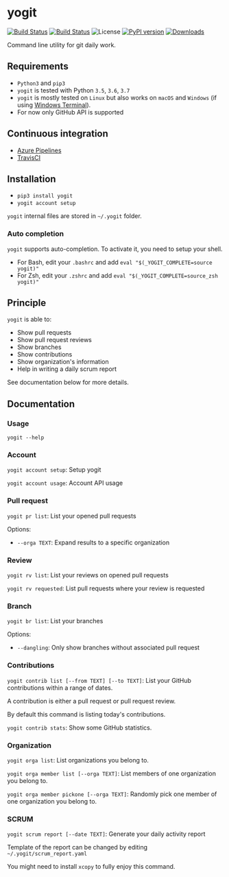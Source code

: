 # yogit

[![Build Status](https://dev.azure.com/hasboeuf/yogit/_apis/build/status/hasboeuf.yogit?branchName=master)](https://dev.azure.com/hasboeuf/yogit/_build/latest?definitionId=1&branchName=master)
[![Build Status](https://travis-ci.org/hasboeuf/yogit.svg?branch=master)](https://travis-ci.org/hasboeuf/yogit)
![License](https://img.shields.io/github/license/mashape/apistatus.svg)
[![PyPI version](https://badge.fury.io/py/yogit.svg)](https://pypi.org/project/yogit/)
[![Downloads](https://pepy.tech/badge/yogit)](https://pepy.tech/project/yogit)

Command line utility for git daily work.

## Requirements

* `Python3` and `pip3`
* `yogit` is tested with Python `3.5`, `3.6`, `3.7`
* `yogit` is mostly tested on `Linux` but also works on `macOS` and `Windows` (if using [Windows Terminal](https://github.com/microsoft/terminal)).
* For now only GitHub API is supported

## Continuous integration

* [Azure Pipelines](https://dev.azure.com/hasboeuf/yogit)
* [TravisCI](https://travis-ci.org/hasboeuf/yogit)

## Installation

* `pip3 install yogit`
* `yogit account setup`

`yogit` internal files are stored in `~/.yogit` folder.

### Auto completion

`yogit` supports auto-completion. To activate it, you need to setup your shell.

* For Bash, edit your `.bashrc` and add `eval "$(_YOGIT_COMPLETE=source yogit)"`
* For Zsh, edit your `.zshrc` and add `eval "$(_YOGIT_COMPLETE=source_zsh yogit)"`

## Principle

`yogit` is able to:

* Show pull requests
* Show pull request reviews
* Show branches
* Show contributions
* Show organization's information
* Help in writing a daily scrum report

See documentation below for more details.

## Documentation

### Usage

`yogit --help`

### Account

`yogit account setup`: Setup yogit

`yogit account usage`: Account API usage

### Pull request

`yogit pr list`: List your opened pull requests

Options:

* `--orga TEXT`: Expand results to a specific organization

### Review

`yogit rv list`: List your reviews on opened pull requests

`yogit rv requested`: List pull requests where your review is requested

### Branch

`yogit br list`: List your branches

Options:

* `--dangling`: Only show branches without associated pull request

### Contributions

`yogit contrib list [--from TEXT] [--to TEXT]`: List your GitHub contributions within a range of dates.

A contribution is either a pull request or pull request review.

By default this command is listing today's contributions.

`yogit contrib stats`: Show some GitHub statistics.

### Organization

`yogit orga list`: List organizations you belong to.

`yogit orga member list [--orga TEXT]`: List members of one organization you belong to.

`yogit orga member pickone [--orga TEXT]`: Randomly pick one member of one organization you belong to.

### SCRUM

`yogit scrum report [--date TEXT]`: Generate your daily activity report

Template of the report can be changed by editing `~/.yogit/scrum_report.yaml`

You might need to install `xcopy` to fully enjoy this command.
